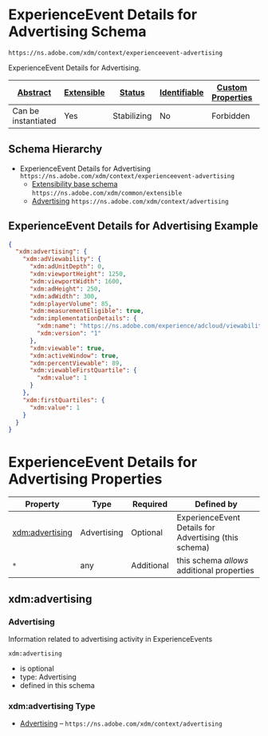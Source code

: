 
# ExperienceEvent Details for Advertising Schema

```
https://ns.adobe.com/xdm/context/experienceevent-advertising
```

ExperienceEvent Details for Advertising.

| [Abstract](../../abstract.md) | [Extensible](../../extensions.md) | [Status](../../status.md) | [Identifiable](../../id.md) | [Custom Properties](../../extensions.md) | [Additional Properties](../../extensions.md) | Defined In |
|-------------------------------|-----------------------------------|---------------------------|-----------------------------|------------------------------------------|----------------------------------------------|------------|
| Can be instantiated | Yes | Stabilizing | No | Forbidden | Permitted | [context/experienceevent-advertising.schema.json](context/experienceevent-advertising.schema.json) |
## Schema Hierarchy

* ExperienceEvent Details for Advertising `https://ns.adobe.com/xdm/context/experienceevent-advertising`
  * [Extensibility base schema](../common/extensible.schema.md) `https://ns.adobe.com/xdm/common/extensible`
  * [Advertising](advertising.schema.md) `https://ns.adobe.com/xdm/context/advertising`


## ExperienceEvent Details for Advertising Example
```json
{
  "xdm:advertising": {
    "xdm:adViewability": {
      "xdm:adUnitDepth": 0,
      "xdm:viewportHeight": 1250,
      "xdm:viewportWidth": 1600,
      "xdm:adHeight": 250,
      "xdm:adWidth": 300,
      "xdm:playerVolume": 85,
      "xdm:measurementEligible": true,
      "xdm:implementationDetails": {
        "xdm:name": "https://ns.adobe.com/experience/adcloud/viewability",
        "xdm:version": "1"
      },
      "xdm:viewable": true,
      "xdm:activeWindow": true,
      "xdm:percentViewable": 89,
      "xdm:viewableFirstQuartile": {
        "xdm:value": 1
      }
    },
    "xdm:firstQuartiles": {
      "xdm:value": 1
    }
  }
}
```

# ExperienceEvent Details for Advertising Properties

| Property | Type | Required | Defined by |
|----------|------|----------|------------|
| [xdm:advertising](#xdmadvertising) | Advertising | Optional | ExperienceEvent Details for Advertising (this schema) |
| `*` | any | Additional | this schema *allows* additional properties |

## xdm:advertising
### Advertising

Information related to advertising activity in ExperienceEvents

`xdm:advertising`
* is optional
* type: Advertising
* defined in this schema

### xdm:advertising Type


* [Advertising](advertising.schema.md) – `https://ns.adobe.com/xdm/context/advertising`




